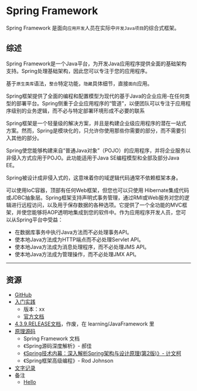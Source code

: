 #   Spring Framework

Spring Framework 是面向`应用开发`人员在实际中`开发Java项目`的综合式框架。

##  综述

Spring Framework是一个Java平台，为开发Java应用程序提供全面的基础架构支持。Spring处理基础架构，因此您可以专注于您的应用程序。

基于`原生类库`语法，`整合`特定功能，`隐藏`具体细节，直接`面向`应用。

Spring框架提供了全面的编程和配置模型为现代的基于Java的企业应用-在任何类型的部署平台。Spring侧重于企业应用程序的“管道”，以便团队可以专注于应用程序级别的业务逻辑，而不必与特定部署环境形成不必要的联系

Spring框架是一个轻量级的解决方案，并且是构建企业级应用程序的潜在一站式方案。然而，Spring是模块化的，只允许你使用那些你需要的部分，而不需要引入其他的部分。

Spring使您能够构建来自“普通Java对象”（POJO）的应用程序，并将企业服务以非侵入方式应用于POJO。此功能适用于Java SE编程模型和全部及部分Java EE。

Spring被设计成非侵入式的，这意味着你的域逻辑代码通常不依赖框架本身。

可以使用IoC容器，顶部有任何Web框架，但您也可以只使用 Hibernate集成代码或JDBC抽象层。Spring框架支持声明式事务管理，通过RMI或Web服务对您的逻辑进行远程访问，以及用于保存数据的各种选项。它提供了一个全功能的MVC框架，并使您能够将AOP透明地集成到您的软件中。作为应用程序开发人员，您可以从Spring平台中受益：
-   在数据库事务中执行Java方法而不必处理事务API。
-   使本地Java方法成为HTTP端点而不必处理Servlet API。
-   使本地Java方法成为消息处理程序，而不必处理JMS API。
-   使本地Java方法成为管理操作，而不必处理JMX API。

----

##  资源
-   [GitHub](https://github.com/spring-projects/spring-framework)
-   [入门实践](action/README.md)
    -   版本：xx
    -   [官方文档](https://docs.spring.io/spring-framework/docs/current/spring-framework-reference/index.html)
-   [4.3.9.RELEASE文档](doc/README.md)，作废，在 learning/JavaFramework 里
-   [原理源码](source/README.md)
    -   Spring Framework 文档
    -   《Spring源码深度解析》- 郝佳
    -   [《Spring技术内幕：深入解析Spring架构与设计原理(第2版)》-  计文柯](source/SYe0808/README.md)
    -   《Spring框架高级编程》- Rod Johnson
-   [文字记录](bbb/README.md)
-   备注
    -   [Hello](https://github.com/kaoshanji/example/tree/master/spring-hello/container)



